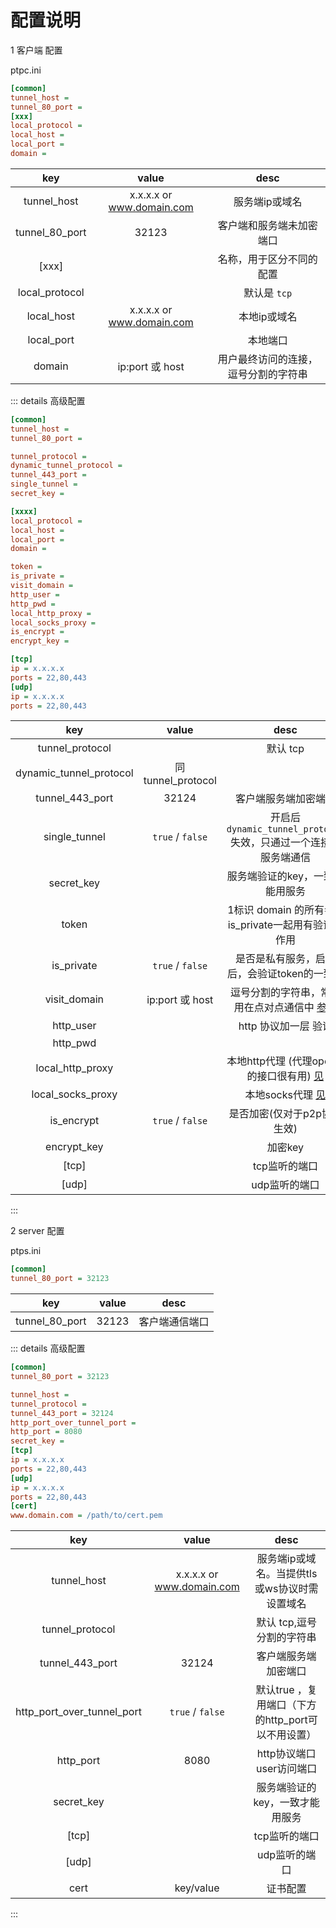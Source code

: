 # 配置说明


1 客户端 配置

ptpc.ini

```ini
[common]
tunnel_host = 
tunnel_80_port = 
[xxx]
local_protocol = 
local_host = 
local_port = 
domain = 
```
| key | value | desc |
| :---: | :---: | :---: |
| tunnel_host | x.x.x.x or www.domain.com | 服务端ip或域名|
| tunnel_80_port | 32123 | 客户端和服务端未加密端口|
| [xxx] |  | 名称，用于区分不同的配置 |
| local_protocol | <Badge type="tip" text="udp" vertical="middle" /><Badge type="tip" text="tcp" vertical="middle" /><Badge type="tip" text="tls" vertical="middle" /><Badge type="tip" text="https" vertical="middle" /><Badge type="tip" text="http" vertical="middle" /> | 默认是 `tcp` |
| local_host | x.x.x.x or www.domain.com | 本地ip或域名 |
| local_port |  | 本地端口 |
| domain | ip:port 或 host | 用户最终访问的连接，逗号分割的字符串 |


::: details 高级配置
```ini
[common]
tunnel_host = 
tunnel_80_port = 

tunnel_protocol = 
dynamic_tunnel_protocol = 
tunnel_443_port = 
single_tunnel = 
secret_key = 

[xxxx]
local_protocol = 
local_host = 
local_port = 
domain = 

token = 
is_private = 
visit_domain = 
http_user = 
http_pwd = 
local_http_proxy = 
local_socks_proxy =
is_encrypt = 
encrypt_key =

[tcp]
ip = x.x.x.x
ports = 22,80,443
[udp]
ip = x.x.x.x
ports = 22,80,443
```
| key | value | desc |
| :---: | :---: | :---: |
| tunnel_protocol | <Badge type="tip" text="udp" vertical="middle" /><Badge type="tip" text="tcp" vertical="middle" /><Badge type="tip" text="tls" vertical="middle" /><Badge type="tip" text="wss" vertical="middle" /><Badge type="tip" text="ws" vertical="middle" /><Badge type="tip" text="p2p" vertical="middle" /> | 默认 tcp |
| dynamic_tunnel_protocol | 同tunnel_protocol |   |
| tunnel_443_port | 32124 |客户端服务端加密端口 |
| single_tunnel | `true` / `false` | 开启后`dynamic_tunnel_protocol` 失效，只通过一个连接同服务端通信 |
| secret_key |  | 服务端验证的key，一致才能用服务 |
| token |  |  1标识 domain 的所有者,2 is_private一起用有验证的作用 |
| is_private | `true` / `false` | 是否是私有服务，启用后，会验证token的一致性 |
| visit_domain | ip:port 或 host | 逗号分割的字符串，常使用在点对点通信中 [参考](/example/example-ssh-secret.md) |
| http_user |  | http 协议加一层 验证 |
| http_pwd |  |  |
| local_http_proxy |  | 本地http代理 (代理openai 的接口很有用) [见](https://github.com/clue/reactphp-http-proxy)|
| local_socks_proxy |  | 本地socks代理  [见](https://github.com/clue/reactphp-socks)|
| is_encrypt | `true` / `false` | 是否加密(仅对于p2p协议生效) |
| encrypt_key |  | 加密key |
| [tcp] |  | tcp监听的端口 |
| [udp] |  | udp监听的端口 |
:::


2 server 配置

ptps.ini

```ini
[common]
tunnel_80_port = 32123
```

| key | value | desc |
| :---: | :---: | :---: |
| tunnel_80_port | 32123 | 客户端通信端口|

::: details 高级配置
```ini
[common]
tunnel_80_port = 32123

tunnel_host = 
tunnel_protocol = 
tunnel_443_port = 32124
http_port_over_tunnel_port = 
http_port = 8080
secret_key = 
[tcp]
ip = x.x.x.x
ports = 22,80,443
[udp]
ip = x.x.x.x
ports = 22,80,443
[cert]
www.domain.com = /path/to/cert.pem
```

| key | value | desc |
| :---: | :---: | :---: |
| tunnel_host | x.x.x.x or www.domain.com | 服务端ip或域名。当提供tls或ws协议时需设置域名|
| tunnel_protocol | <Badge type="tip" text="udp" vertical="middle" /><Badge type="tip" text="tcp" vertical="middle" /><Badge type="tip" text="tls" vertical="middle" /> | 默认 tcp,逗号分割的字符串 |
| tunnel_443_port | 32124 |客户端服务端加密端口 |
| http_port_over_tunnel_port | `true` / `false` | 默认true ，复用端口（下方的http_port可以不用设置） |
| http_port | 8080 | http协议端口 user访问端口 |
| secret_key |  | 服务端验证的key，一致才能用服务 |
| [tcp] |  | tcp监听的端口 |
| [udp] |  | udp监听的端口 |
| cert | key/value | 证书配置 |
:::

